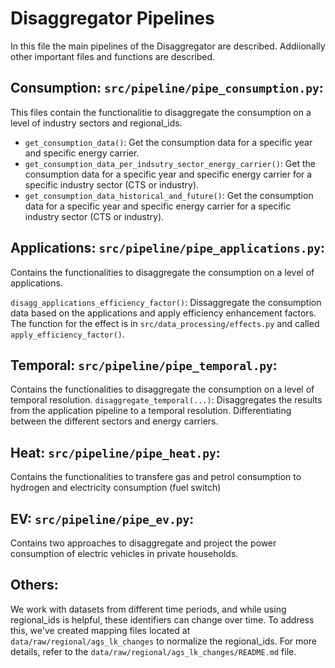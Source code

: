 # Disaggregator Pipelines

In this file the main pipelines of the Disaggregator are described.
Addiionally other important files and functions are described.

## Consumption: `src/pipeline/pipe_consumption.py`:
This files contain the functionalitie to disaggregate the consumption on a level of industry sectors and regional_ids.
- `get_consumption_data()`: Get the consumption data for a specific year and specific energy carrier.
- `get_consumption_data_per_indsutry_sector_energy_carrier()`: Get the consumption data for a specific year and specific energy carrier for a specific industry sector (CTS or industry).
- `get_consumption_data_historical_and_future()`: Get the consumption data for a specific year and specific energy carrier for a specific industry sector (CTS or industry).



## Applications: `src/pipeline/pipe_applications.py`:
Contains the functionalities to disaggregate the consumption on a level of applications.

`disagg_applications_efficiency_factor()`: Dissaggregate the consumption data based on the applications and apply efficiency enhancement factors. The function for the effect is in `src/data_processing/effects.py` and called `apply_efficiency_factor()`.


## Temporal: `src/pipeline/pipe_temporal.py`:
Contains the functionalities to disaggregate the consumption on a level of temporal resolution.
`disaggregate_temporal(...)`: Disaggregates the results from the application pipeline to a temporal resolution. Differentiating between the different sectors and energy carriers.

## Heat: `src/pipeline/pipe_heat.py`:
Contains the functionalities to transfere gas and petrol consumption to hydrogen and electricity consumption (fuel switch)



## EV: `src/pipeline/pipe_ev.py`:
Contains two approaches to disaggregate and project the power consumption of electric vehicles in private households. 



## Others:
We work with datasets from different time periods, and while using regional_ids is helpful, these identifiers can change over time. To address this, we've created mapping files located at `data/raw/regional/ags_lk_changes` to normalize the regional_ids.
For more details, refer to the `data/raw/regional/ags_lk_changes/README.md` file.






